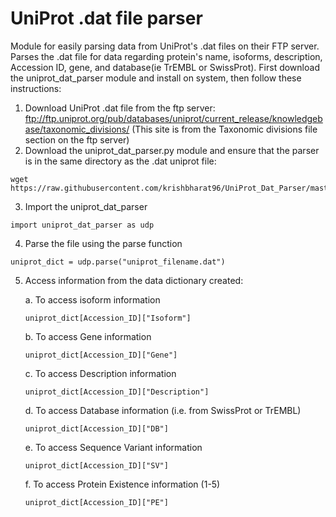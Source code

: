 # UniProt .dat file parser
Module for easily parsing data from UniProt's .dat files on their FTP server. Parses the .dat file for data regarding protein's name, isoforms, description, Accession ID, gene, and database(ie TrEMBL or SwissProt). First download the uniprot_dat_parser module and install on system, then follow these instructions:
  1. Download UniProt .dat file from the ftp server: ftp://ftp.uniprot.org/pub/databases/uniprot/current_release/knowledgebase/taxonomic_divisions/ (This site is from the Taxonomic divisions file section on the ftp server)
  2. Download the uniprot_dat_parser.py module and ensure that the parser is in the same directory as the .dat uniprot file:
  ```
  wget https://raw.githubusercontent.com/krishbharat96/UniProt_Dat_Parser/master/uniprot_dat_parser.py
  ```
  3. Import the uniprot_dat_parser 
  ```
  import uniprot_dat_parser as udp
  ```
  4. Parse the file using the parse function 
  ```
  uniprot_dict = udp.parse("uniprot_filename.dat")
  ```
  5. Access information from the data dictionary created:
  
        a. To access isoform information
        ```
        uniprot_dict[Accession_ID]["Isoform"]
        ```
        b. To access Gene information 
        ```
        uniprot_dict[Accession_ID]["Gene"]
        ```
        c. To access Description information 
        ```
        uniprot_dict[Accession_ID]["Description"]
        ```
        d. To access Database information (i.e. from SwissProt or TrEMBL)
        ```
        uniprot_dict[Accession_ID]["DB"]
        ```
        e. To access Sequence Variant information 
        ```
        uniprot_dict[Accession_ID]["SV"]
        ```
        f. To access Protein Existence information (1-5)
        ```
        uniprot_dict[Accession_ID]["PE"]
        ```
